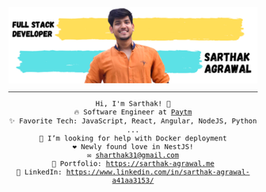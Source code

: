 <!-- <img src="https://raw.githubusercontent.com/sarthakgoenka/saadpasta/sarthakgoenka/GithubBanner.png"/> -->
<img src="./bannerGithub.png"/>
 <hr></hr>
<p align="center">
  <samp>
    Hi, I'm Sarthak! 👋 <br>
   🔥 Software Engineer at <a href="https://paytm.com/">Paytm</a><br>
    ✨ Favorite Tech: JavaScript, React, Angular, NodeJS, Python ... <br>
    🤔 I’m looking for help with Docker deployment<br>
    ❤️ Newly found love in NestJS!<br>
    ✉️ <a href="mailto:sharthak31@gmail.com">sharthak31@gmail.com </a><br>
   🎨 Portfolio: <a target="_blank" href="https://sarthak-agrawal.me">https://sarthak-agrawal.me</a> <br>
    💼 LinkedIn: <a target="_blank" href="https://www.linkedin.com/in/sarthak-agrawal-a41aa3153/">https://www.linkedin.com/in/sarthak-agrawal-a41aa3153/</a> <br>
  </samp>
</p>

<!--
**sarthakgoenka/sarthakgoenka** is a ✨ _special_ ✨ repository because its `README.md` (this file) appears on your GitHub profile.

Here are some ideas to get you started:

- 🔭 I’m currently working on ...
- 🌱 I’m currently learning ...
- 👯 I’m looking to collaborate on ...
- 🤔 I’m looking for help with ...
- 💬 Ask me about ...
- 📫 How to reach me: ...
- 😄 Pronouns: ...
- ⚡ Fun fact: ...
-->
